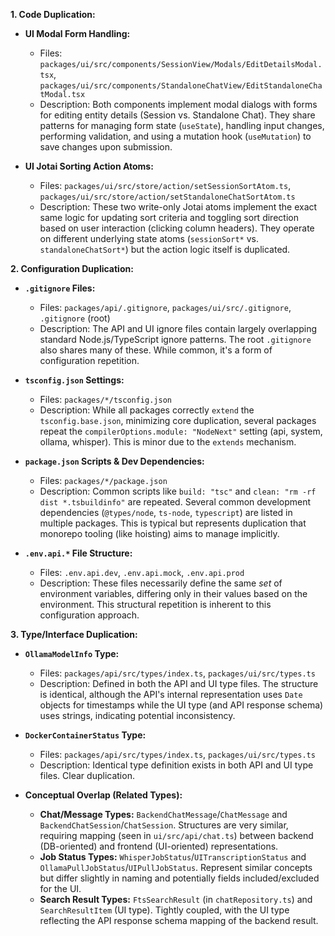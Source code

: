 **1. Code Duplication:**

*   **UI Modal Form Handling:**
    *   Files: `packages/ui/src/components/SessionView/Modals/EditDetailsModal.tsx`, `packages/ui/src/components/StandaloneChatView/EditStandaloneChatModal.tsx`
    *   Description: Both components implement modal dialogs with forms for editing entity details (Session vs. Standalone Chat). They share patterns for managing form state (`useState`), handling input changes, performing validation, and using a mutation hook (`useMutation`) to save changes upon submission.

*   **UI Jotai Sorting Action Atoms:**
    *   Files: `packages/ui/src/store/action/setSessionSortAtom.ts`, `packages/ui/src/store/action/setStandaloneChatSortAtom.ts`
    *   Description: These two write-only Jotai atoms implement the exact same logic for updating sort criteria and toggling sort direction based on user interaction (clicking column headers). They operate on different underlying state atoms (`sessionSort*` vs. `standaloneChatSort*`) but the action logic itself is duplicated.

**2. Configuration Duplication:**

*   **`.gitignore` Files:**
    *   Files: `packages/api/.gitignore`, `packages/ui/src/.gitignore`, `.gitignore` (root)
    *   Description: The API and UI ignore files contain largely overlapping standard Node.js/TypeScript ignore patterns. The root `.gitignore` also shares many of these. While common, it's a form of configuration repetition.

*   **`tsconfig.json` Settings:**
    *   Files: `packages/*/tsconfig.json`
    *   Description: While all packages correctly `extend` the `tsconfig.base.json`, minimizing core duplication, several packages repeat the `compilerOptions.module: "NodeNext"` setting (api, system, ollama, whisper). This is minor due to the `extends` mechanism.

*   **`package.json` Scripts & Dev Dependencies:**
    *   Files: `packages/*/package.json`
    *   Description: Common scripts like `build: "tsc"` and `clean: "rm -rf dist *.tsbuildinfo"` are repeated. Several common development dependencies (`@types/node`, `ts-node`, `typescript`) are listed in multiple packages. This is typical but represents duplication that monorepo tooling (like hoisting) aims to manage implicitly.

*   **`.env.api.*` File Structure:**
    *   Files: `.env.api.dev`, `.env.api.mock`, `.env.api.prod`
    *   Description: These files necessarily define the same *set* of environment variables, differing only in their values based on the environment. This structural repetition is inherent to this configuration approach.

**3. Type/Interface Duplication:**

*   **`OllamaModelInfo` Type:**
    *   Files: `packages/api/src/types/index.ts`, `packages/ui/src/types.ts`
    *   Description: Defined in both the API and UI type files. The structure is identical, although the API's internal representation uses `Date` objects for timestamps while the UI type (and API response schema) uses strings, indicating potential inconsistency.

*   **`DockerContainerStatus` Type:**
    *   Files: `packages/api/src/types/index.ts`, `packages/ui/src/types.ts`
    *   Description: Identical type definition exists in both API and UI type files. Clear duplication.

*   **Conceptual Overlap (Related Types):**
    *   **Chat/Message Types:** `BackendChatMessage`/`ChatMessage` and `BackendChatSession`/`ChatSession`. Structures are very similar, requiring mapping (seen in `ui/src/api/chat.ts`) between backend (DB-oriented) and frontend (UI-oriented) representations.
    *   **Job Status Types:** `WhisperJobStatus`/`UITranscriptionStatus` and `OllamaPullJobStatus`/`UIPullJobStatus`. Represent similar concepts but differ slightly in naming and potentially fields included/excluded for the UI.
    *   **Search Result Types:** `FtsSearchResult` (in `chatRepository.ts`) and `SearchResultItem` (UI type). Tightly coupled, with the UI type reflecting the API response schema mapping of the backend result.
